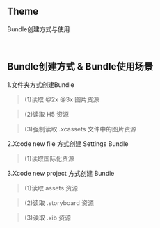 ## Theme
Bundle创建方式与使用

</br>



## Bundle创建方式 & Bundle使用场景

1.文件夹方式创建Bundle
>(1)读取 @2x @3x 图片资源

>(2)读取 H5 资源

>(3)强制读取 .xcassets 文件中的图片资源

2.Xcode new file 方式创建 Settings Bundle

>(1)读取国际化资源

3.Xcode new project 方式创建 Bundle

>(1)读取 assets 资源

>(2)读取 .storyboard 资源

>(3)读取 .xib 资源

</br>

